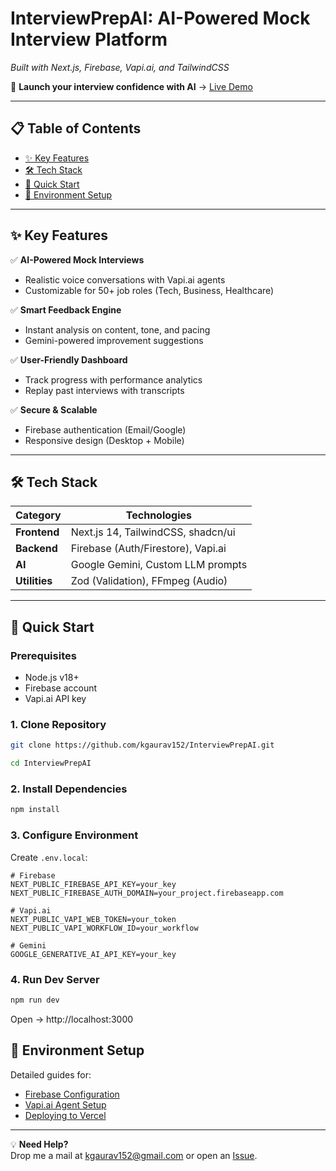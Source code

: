 # InterviewPrepAI: AI-Powered Mock Interview Platform

_Built with Next.js, Firebase, Vapi.ai, and TailwindCSS_

🚀 **Launch your interview confidence with AI** → [Live Demo](https://interview-prep-ai-inky.vercel.app/)

---

## 📋 Table of Contents

- [✨ Key Features](#-key-features)
- [🛠 Tech Stack](#-tech-stack)
- [🚀 Quick Start](#-quick-start)
- [🔧 Environment Setup](#-environment-setup)

---

## ✨ Key Features

✅ **AI-Powered Mock Interviews**

- Realistic voice conversations with Vapi.ai agents
- Customizable for 50+ job roles (Tech, Business, Healthcare)

✅ **Smart Feedback Engine**

- Instant analysis on content, tone, and pacing
- Gemini-powered improvement suggestions

✅ **User-Friendly Dashboard**

- Track progress with performance analytics
- Replay past interviews with transcripts

✅ **Secure & Scalable**

- Firebase authentication (Email/Google)
- Responsive design (Desktop + Mobile)

---

## 🛠 Tech Stack

| Category      | Technologies                       |
| ------------- | ---------------------------------- |
| **Frontend**  | Next.js 14, TailwindCSS, shadcn/ui |
| **Backend**   | Firebase (Auth/Firestore), Vapi.ai |
| **AI**        | Google Gemini, Custom LLM prompts  |
| **Utilities** | Zod (Validation), FFmpeg (Audio)   |

---

## 🚀 Quick Start

### Prerequisites

- Node.js v18+
- Firebase account
- Vapi.ai API key

### 1. Clone Repository

```bash
git clone https://github.com/kgaurav152/InterviewPrepAI.git
```

```bash
cd InterviewPrepAI
```

### 2. Install Dependencies

```bash
npm install
```

### 3. Configure Environment

Create `.env.local`:

```env
# Firebase
NEXT_PUBLIC_FIREBASE_API_KEY=your_key
NEXT_PUBLIC_FIREBASE_AUTH_DOMAIN=your_project.firebaseapp.com

# Vapi.ai
NEXT_PUBLIC_VAPI_WEB_TOKEN=your_token
NEXT_PUBLIC_VAPI_WORKFLOW_ID=your_workflow

# Gemini
GOOGLE_GENERATIVE_AI_API_KEY=your_key
```

### 4. Run Dev Server

```bash
npm run dev
```

Open → http://localhost:3000

## 🔧 Environment Setup

Detailed guides for:

- [Firebase Configuration](https://firebase.google.com/)
- [Vapi.ai Agent Setup](https://docs.vapi.ai/welcome)
- [Deploying to Vercel](https://vercel.com/docs/deployments)

---

💡 **Need Help?**  
Drop me a mail at [kgaurav152@gmail.com](mailto://kgaurav152@gmail.com) or open an [Issue](https://github.com/kgaurav152/InterviewPrepAI/issues).
